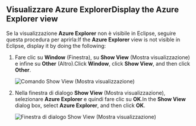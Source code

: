 ## <a name="display-the-azure-explorer-view"></a><span data-ttu-id="d67aa-101">Visualizzare Azure Explorer</span><span class="sxs-lookup"><span data-stu-id="d67aa-101">Display the Azure Explorer view</span></span>

<span data-ttu-id="d67aa-102">Se la visualizzazione **Azure Explorer** non è visibile in Eclipse, seguire questa procedura per aprirla:</span><span class="sxs-lookup"><span data-stu-id="d67aa-102">If the **Azure Explorer** view is not visible in Eclipse, display it by doing the following:</span></span>

1. <span data-ttu-id="d67aa-103">Fare clic su **Window** (Finestra), su **Show View** (Mostra visualizzazione) e infine su **Other** (Altro).</span><span class="sxs-lookup"><span data-stu-id="d67aa-103">Click **Window**, click **Show View**, and then click **Other**.</span></span>

   ![Comando Show View (Mostra visualizzazione)](../media/azure-toolkit-for-eclipse-show-azure-explorer/show-az-exp-01.png)

2. <span data-ttu-id="d67aa-105">Nella finestra di dialogo **Show View** (Mostra visualizzazione), selezionare **Azure Explorer** e quindi fare clic su **OK**.</span><span class="sxs-lookup"><span data-stu-id="d67aa-105">In the **Show View** dialog box, select **Azure Explorer**, and then click **OK**.</span></span>

   ![Finestra di dialogo Show View (Mostra visualizzazione)](../media/azure-toolkit-for-eclipse-show-azure-explorer/show-az-exp-02.png)

